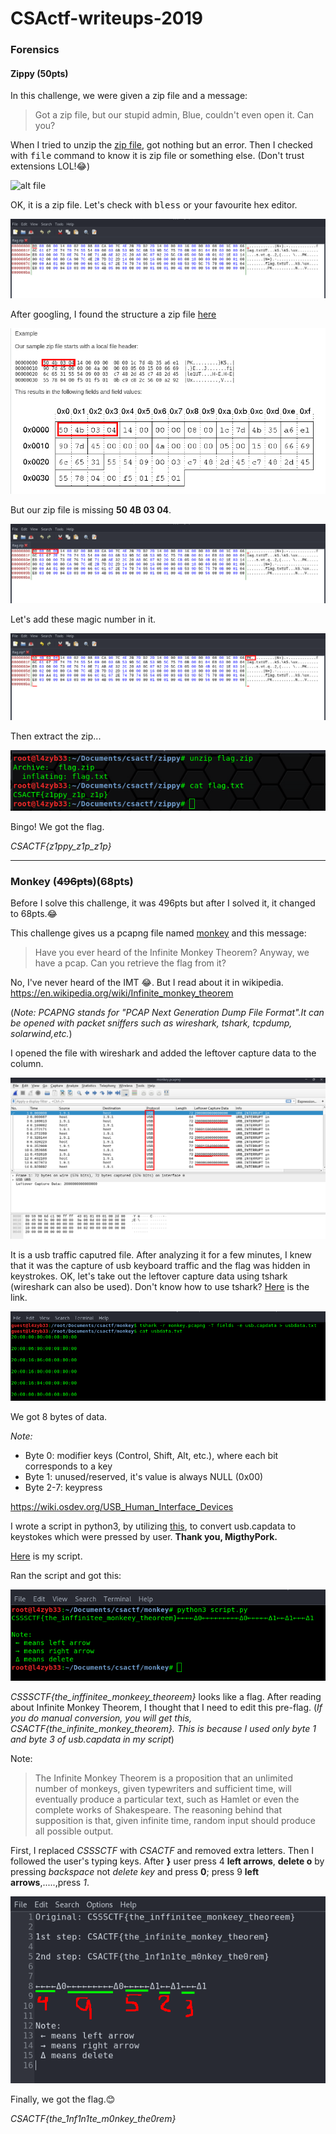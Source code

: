# CSActf-writeups-2019

### Forensics

 #### Zippy (50pts)

  In this challenge, we were given a zip file and a message:
  > Got a zip file, but our stupid admin, Blue, couldn't even open it. Can you?
  
  When I tried to unzip the [zip file](zippy/flag.zip), got nothing but an error. Then I checked with <tt>file</tt> command to know it is zip file or something else. (Don't trust extensions LOL!:joy:)
  
  ![alt file](https://github.com/Towtex/CSActf-writeups-2019/blob/master/zippy/file)
  
  OK, it is a zip file. Let's check with <tt>bless</tt> or your favourite hex editor.
  
  ![alt bless](zippy/bless.png)
  
  After googling, I found the structure a zip file [here](https://users.cs.jmu.edu/buchhofp/forensics/formats/pkzip.html "The structure of a PKzip file")
  
  ![alt zip-structure](zippy/zip-structure)
  
  But our zip file is missing **50 4B 03 04**.
  
  ![alt bless](zippy/bless)
  
  Let's add these magic number in it.
  
  ![alt bless-edited](zippy/bless-edited)
  
  Then extract the zip...
  
  ![alt flag](zippy/flag.png)
  
  Bingo! We got the flag.
  
  *CSACTF{z1ppy_z1p_z1p}*

---

 ### Monkey (~~496pts~~)(68pts)
  Before I solve this challenge, it was 496pts but after I solved it, it changed to 68pts.:joy:
  
  This challenge gives us a pcapng file named [monkey](monkey/monkey.pcapng) and this message:
  > Have you ever heard of the Infinite Monkey Theorem?
Anyway, we have a pcap. Can you retrieve the flag from it?

 No, I've never heard of the IMT :joy:. But I read about it in wikipedia.
 https://en.wikipedia.org/wiki/Infinite_monkey_theorem
 
 (*Note: PCAPNG stands for "PCAP Next Generation Dump File Format".It can be opened with packet sniffers such as wireshark, tshark, tcpdump, solarwind,etc.*)
 
 I opened the file with wireshark and added the leftover capture data to the column.
 
 ![alt wireshark](monkey/wireshark)
 
 It is a usb traffic caputred file. After analyzing it for a few minutes, I knew that it was the capture of usb keyboard traffic and the flag was hidden in keystrokes. OK, let's take out the leftover capture data using tshark (wireshark can also be used).
 Don't know how to use tshark? [Here](https://www.wireshark.org/docs/man-pages/tshark.html) is the link.  
 
 ![alt tshark](monkey/tshark.png)
 
 We got 8 bytes of data.
 
 *Note:*
 - Byte 0: modifier keys (Control, Shift, Alt, etc.), where each bit corresponds to a key
 - Byte 1: unused/reserved, it's value is always NULL (0x00)
 - Byte 2-7: keypress
 
 https://wiki.osdev.org/USB_Human_Interface_Devices
 
 I wrote a script in python3, by utilizing [this](https://gist.github.com/MightyPork/6da26e382a7ad91b5496ee55fdc73db2), to convert usb.capdata to keystokes which were pressed by user. **Thank you, MigthyPork.**
 
 [Here](monkey/script.py) is my script.
 
 Ran the script and got this:
 
 ![alt py-script.png](monkey/py-script.png)
 
 *CSSSCTF{the_inffinitee_monkeey_theoreem}* looks like a flag. After reading about Infinite Monkey Theorem, I thought that I need to edit this pre-flag. (*If you do manual conversion, you will get this, CSACTF{the_infinite_monkey_theorem}. This is because I used only byte 1 and byte 3 of usb.capdata in my script*)
 
 Note:
 > The Infinite Monkey Theorem is a proposition that an unlimited number of monkeys, given typewriters and sufficient time, will eventually produce a particular text, such as Hamlet or even the complete works of Shakespeare.
The reasoning behind that supposition is that, given infinite time, random input should produce all possible output.

First, I replaced *CSSSCTF* with *CSACTF* and removed extra letters. 
Then I followed the user's typing keys. After **}** user press 4 **left arrows**, **delete o** by pressing *backspace* not *delete key* and press **0**; press 9 **left arrows**,.....,press *1*.  

![alt flag](monkey/flag)

Finally, we got the flag.:blush:

*CSACTF{the_1nf1n1te_m0nkey_the0rem}*
